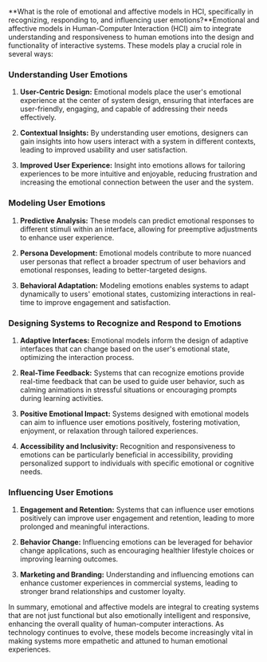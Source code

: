 **What is the role of emotional and affective models in HCI, specifically in recognizing, responding to, and influencing user emotions?**Emotional and affective models in Human-Computer Interaction (HCI) aim to integrate understanding and responsiveness to human emotions into the design and functionality of interactive systems. These models play a crucial role in several ways:

### Understanding User Emotions

1. **User-Centric Design:**
   Emotional models place the user's emotional experience at the center of system design, ensuring that interfaces are user-friendly, engaging, and capable of addressing their needs effectively.

2. **Contextual Insights:**
   By understanding user emotions, designers can gain insights into how users interact with a system in different contexts, leading to improved usability and user satisfaction.

3. **Improved User Experience:**
   Insight into emotions allows for tailoring experiences to be more intuitive and enjoyable, reducing frustration and increasing the emotional connection between the user and the system.

### Modeling User Emotions

1. **Predictive Analysis:**
   These models can predict emotional responses to different stimuli within an interface, allowing for preemptive adjustments to enhance user experience.

2. **Persona Development:**
   Emotional models contribute to more nuanced user personas that reflect a broader spectrum of user behaviors and emotional responses, leading to better-targeted designs.

3. **Behavioral Adaptation:**
   Modeling emotions enables systems to adapt dynamically to users' emotional states, customizing interactions in real-time to improve engagement and satisfaction.

### Designing Systems to Recognize and Respond to Emotions

1. **Adaptive Interfaces:**
   Emotional models inform the design of adaptive interfaces that can change based on the user's emotional state, optimizing the interaction process.

2. **Real-Time Feedback:**
   Systems that can recognize emotions provide real-time feedback that can be used to guide user behavior, such as calming animations in stressful situations or encouraging prompts during learning activities.

3. **Positive Emotional Impact:**
   Systems designed with emotional models can aim to influence user emotions positively, fostering motivation, enjoyment, or relaxation through tailored experiences.

4. **Accessibility and Inclusivity:**
   Recognition and responsiveness to emotions can be particularly beneficial in accessibility, providing personalized support to individuals with specific emotional or cognitive needs.

### Influencing User Emotions

1. **Engagement and Retention:**
   Systems that can influence user emotions positively can improve user engagement and retention, leading to more prolonged and meaningful interactions.

2. **Behavior Change:**
   Influencing emotions can be leveraged for behavior change applications, such as encouraging healthier lifestyle choices or improving learning outcomes.

3. **Marketing and Branding:**
   Understanding and influencing emotions can enhance customer experiences in commercial systems, leading to stronger brand relationships and customer loyalty.

In summary, emotional and affective models are integral to creating systems that are not just functional but also emotionally intelligent and responsive, enhancing the overall quality of human-computer interactions. As technology continues to evolve, these models become increasingly vital in making systems more empathetic and attuned to human emotional experiences.